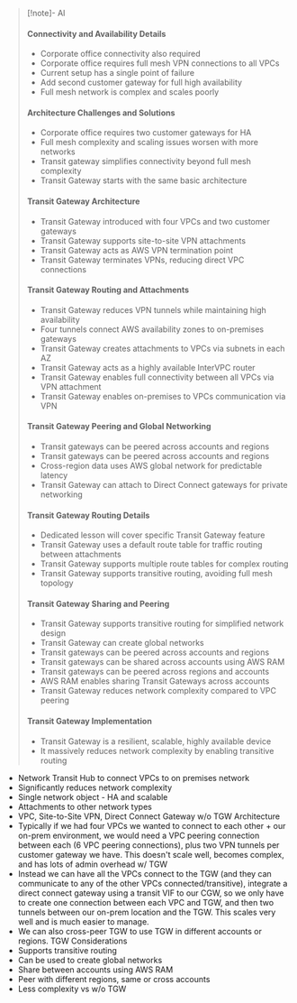 > [!note]- AI
> #### Connectivity and Availability Details
> - Corporate office connectivity also required
> - Corporate office requires full mesh VPN connections to all VPCs
> - Current setup has a single point of failure
> - Add second customer gateway for full high availability
> - Full mesh network is complex and scales poorly
> #### Architecture Challenges and Solutions
> - Corporate office requires two customer gateways for HA
> - Full mesh complexity and scaling issues worsen with more networks
> - Transit gateway simplifies connectivity beyond full mesh complexity
> - Transit Gateway starts with the same basic architecture
> #### Transit Gateway Architecture
> - Transit Gateway introduced with four VPCs and two customer gateways
> - Transit Gateway supports site-to-site VPN attachments
> - Transit Gateway acts as AWS VPN termination point
> - Transit Gateway terminates VPNs, reducing direct VPC connections
> #### Transit Gateway Routing and Attachments
> - Transit Gateway reduces VPN tunnels while maintaining high availability
> - Four tunnels connect AWS availability zones to on-premises gateways
> - Transit Gateway creates attachments to VPCs via subnets in each AZ
> - Transit Gateway acts as a highly available InterVPC router
> - Transit Gateway enables full connectivity between all VPCs via VPN attachment
> - Transit Gateway enables on-premises to VPCs communication via VPN
> #### Transit Gateway Peering and Global Networking
> - Transit gateways can be peered across accounts and regions
> - Transit gateways can be peered across accounts and regions
> - Cross-region data uses AWS global network for predictable latency
> - Transit Gateway can attach to Direct Connect gateways for private networking
> #### Transit Gateway Routing Details
> - Dedicated lesson will cover specific Transit Gateway feature
> - Transit Gateway uses a default route table for traffic routing between attachments
> - Transit Gateway supports multiple route tables for complex routing
> - Transit Gateway supports transitive routing, avoiding full mesh topology
> #### Transit Gateway Sharing and Peering
> - Transit Gateway supports transitive routing for simplified network design
> - Transit Gateway can create global networks
> - Transit gateways can be peered across accounts and regions
> - Transit gateways can be shared across accounts using AWS RAM
> - Transit gateways can be peered across regions and accounts
> - AWS RAM enables sharing Transit Gateways across accounts
> - Transit Gateway reduces network complexity compared to VPC peering
> #### Transit Gateway Implementation
> - Transit Gateway is a resilient, scalable, highly available device
> - It massively reduces network complexity by enabling transitive routing

- Network Transit Hub to connect VPCs to on premises network
- Significantly reduces network complexity
- Single network object - HA and scalable
- Attachments to other network types
- VPC, Site-to-Site VPN, Direct Connect Gateway
w/o TGW Architecture
- Typically if we had four VPCs we wanted to connect to each other + our on-prem environment, we would need a VPC peering connection between each (6 VPC peering connections), plus two VPN tunnels per customer gateway we have. This doesn't scale well, becomes complex, and has lots of admin overhead
w/ TGW
- Instead we can have all the VPCs connect to the TGW (and they can communicate to any of the other VPCs connected/transitive), integrate a direct connect gateway using a transit VIF to our CGW, so we only have to create one connection between each VPC and TGW, and then two tunnels between our on-prem location and the TGW. This scales very well and is much easier to manage.
- We can also cross-peer TGW to use TGW in different accounts or regions.
TGW Considerations
- Supports transitive routing
- Can be used to create global networks
- Share between accounts using AWS RAM
- Peer with different regions, same or cross accounts
- Less complexity vs w/o TGW
